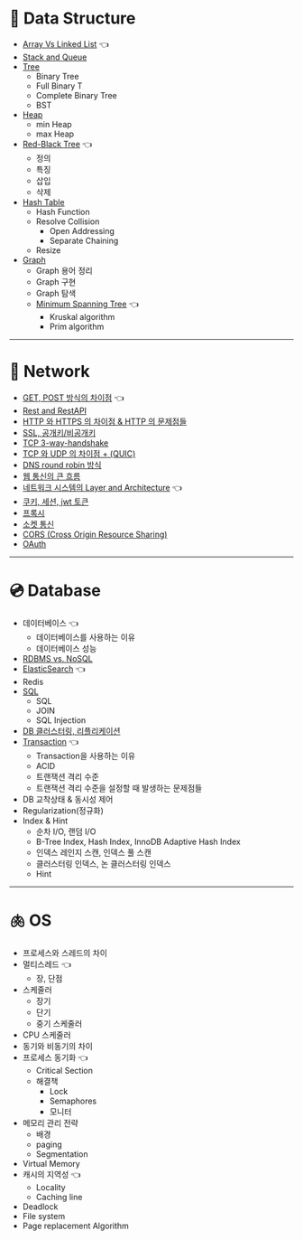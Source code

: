 # 🌳 Data Structure
- [Array Vs Linked List](DataStructure/ArrayVSLinkedList.md) 👈
- [Stack and Queue](DataStructure/StackAndQueue.md)
- [Tree](DataStructure/Tree.md)
    - Binary Tree
    - Full Binary T
    - Complete Binary Tree
    - BST
- [Heap](DataStructure/Heap.md)
    - min Heap
    - max Heap
- [Red-Black Tree](DataStructure/Red-BlackTree.md) 👈
    - 정의
    - 특징
    - 삽입
    - 삭제
- [Hash Table](DataStructure/HashTable.md)
    - Hash Function
    - Resolve Collision
        - Open Addressing
        - Separate Chaining
    - Resize
- [Graph](DataStructure/Graph.md)
    - Graph 용어 정리
    - Graph 구현
    - Graph 탐색
    - [Minimum Spanning Tree](DataStructure/MinimumSpanningTree.md) 👈
        - Kruskal algorithm
        - Prim algorithm
---

# 🌌 Network 
- [GET, POST 방식의 차이점](Network/HTTPMethod.md) 👈
- [Rest and RestAPI](Network/Rest.md)
- [HTTP 와 HTTPS 의 차이점 & HTTP 의 문제점들](Network/HttpHttps.md)
- [SSL, 공개키/비공개키](Network/SSL.md)
- [TCP 3-way-handshake](Network/TCP_3way_handshake.md)
- [TCP 와 UDP 의 차이점 + (QUIC)](Network/TCP_UDP_QUIC.md)
- [DNS round robin 방식](Network/DNSRoundRobin.md)
- [웹 통신의 큰 흐름](Network/웹통신의큰흐름.md)
- [네트워크 시스템의 Layer and Architecture](Network/Network_Layer_Architecture%20.md) 👈
- [쿠키, 세션, jwt 토큰](Network/CookieSessionJWT.md)
- [프록시](Network/Proxy.md) 
- [소켓 통신](Network/socket.md)
- [CORS (Cross Origin Resource Sharing)](Network/CORS.md)
- [OAuth](Network/oauth.md)


---
# 💿 Database 
- 데이터베이스 👈
    - 데이터베이스를 사용하는 이유
    - 데이터베이스 성능
- [RDBMS vs. NoSQL](Database/RDBMSvsNOSQL.md)
- [ElasticSearch](Database/ElasticSearch.md) 👈
- Redis
- [SQL](Database/SQL.md)
    - SQL
    - JOIN
    - SQL Injection
- [DB 클러스터링, 리플리케이션](Database/ClusteringReplicationShardingPartitioning.md)
- [Transaction](Database/Transaction.md) 👈
    - Transaction을 사용하는 이유
    - ACID
    - 트랜잭션 격리 수준
    - 트랜잭션 격리 수준을 설정할 때 발생하는 문제점들
- DB 교착상태 & 동시성 제어
- Regularization(정규화)
- Index & Hint
    - 순차 I/O, 랜덤 I/O
    - B-Tree Index, Hash Index, InnoDB Adaptive Hash Index
    - 인덱스 레인지 스캔, 인덱스 풀 스캔
    - 클러스터링 인덱스, 논 클러스터링 인덱스
    - Hint
---
# 🫁 OS 
- 프로세스와 스레드의 차이 
- 멀티스레드 👈
    - 장, 단점
- 스케줄러
    - 장기
    - 단기
    - 중기 스케줄러
- CPU 스케줄러
- 동기와 비동기의 차이
- 프로세스 동기화 👈
    - Critical Section
    - 해결책
        - Lock
        - Semaphores
        - 모니터
- 메모리 관리 전략
    - 배경
    - paging
    - Segmentation
- Virtual Memory
- 캐시의 지역성 👈
    - Locality
    - Caching line
- Deadlock
- File system
- Page replacement Algorithm
